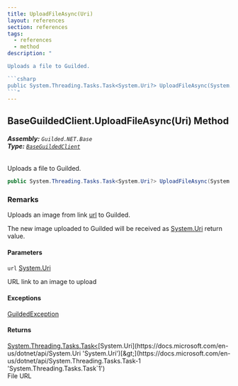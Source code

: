 ```yaml
---
title: UploadFileAsync(Uri)
layout: references
section: references
tags:
  - references
  - method
description: "

Uploads a file to Guilded.

```csharp
public System.Threading.Tasks.Task<System.Uri?> UploadFileAsync(System.Uri url);
```"
---
```


## BaseGuildedClient.UploadFileAsync(Uri) Method
###### **Assembly:** `Guilded.NET.Base`<br/>**Type:** [`BaseGuildedClient`](BaseGuildedClient 'Guilded.NET.Base.BaseGuildedClient')

Uploads a file to Guilded.

```csharp
public System.Threading.Tasks.Task<System.Uri?> UploadFileAsync(System.Uri url);
```

### Remarks
  
Uploads an image from link [url](BaseGuildedClient.UploadFileAsync(Uri)#Guilded.NET.Base.BaseGuildedClient.UploadFileAsync(System.Uri).url 'Guilded.NET.Base.BaseGuildedClient.UploadFileAsync(System.Uri).url') to Guilded.  
  
The new image uploaded to Guilded will be received as [System.Uri](https://docs.microsoft.com/en-us/dotnet/api/System.Uri 'System.Uri') return value.
#### Parameters

<a name='Guilded.NET.Base.BaseGuildedClient.UploadFileAsync(System.Uri).url'></a>

`url` [System.Uri](https://docs.microsoft.com/en-us/dotnet/api/System.Uri 'System.Uri')

URL link to an image to upload

#### Exceptions

[GuildedException](GuildedException 'Guilded.NET.Base.GuildedException')

#### Returns
[System.Threading.Tasks.Task&lt;](https://docs.microsoft.com/en-us/dotnet/api/System.Threading.Tasks.Task-1 'System.Threading.Tasks.Task`1')[System.Uri](https://docs.microsoft.com/en-us/dotnet/api/System.Uri 'System.Uri')[&gt;](https://docs.microsoft.com/en-us/dotnet/api/System.Threading.Tasks.Task-1 'System.Threading.Tasks.Task`1')  
File URL